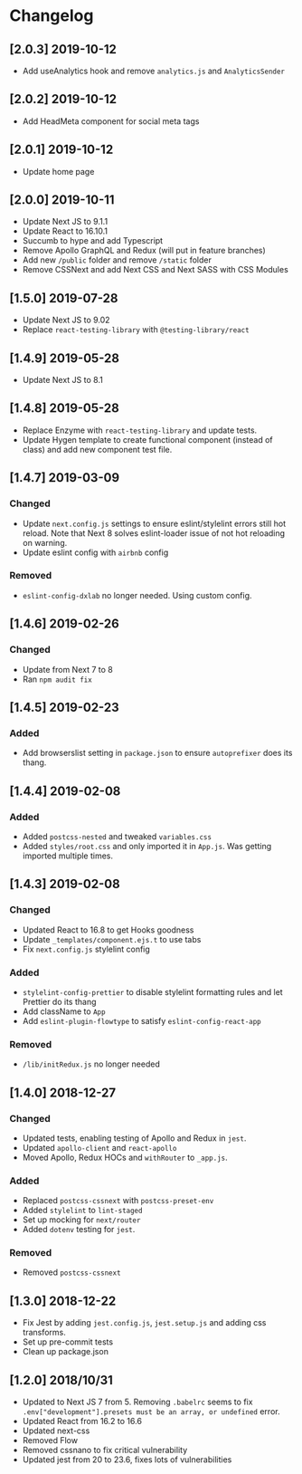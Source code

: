 # Changelog

## [2.0.3] 2019-10-12

- Add useAnalytics hook and remove `analytics.js` and `AnalyticsSender`

## [2.0.2] 2019-10-12

- Add HeadMeta component for social meta tags

## [2.0.1] 2019-10-12

- Update home page

## [2.0.0] 2019-10-11

- Update Next JS to 9.1.1
- Update React to 16.10.1
- Succumb to hype and add Typescript
- Remove Apollo GraphQL and Redux (will put in feature branches)
- Add new `/public` folder and remove `/static` folder
- Remove CSSNext and add Next CSS and Next SASS with CSS Modules

## [1.5.0] 2019-07-28

- Update Next JS to 9.02
- Replace `react-testing-library` with `@testing-library/react`

## [1.4.9] 2019-05-28

- Update Next JS to 8.1

## [1.4.8] 2019-05-28

- Replace Enzyme with `react-testing-library` and update tests.
- Update Hygen template to create functional component (instead of class) and add new component test file.

## [1.4.7] 2019-03-09

### Changed

- Update `next.config.js` settings to ensure eslint/stylelint errors still hot reload. Note that Next 8 solves eslint-loader issue of not hot reloading on warning.
- Update eslint config with `airbnb` config

### Removed

- `eslint-config-dxlab` no longer needed. Using custom config.

## [1.4.6] 2019-02-26

### Changed

- Update from Next 7 to 8
- Ran `npm audit fix`

## [1.4.5] 2019-02-23

### Added

- Add browserslist setting in `package.json` to ensure `autoprefixer` does its thang.

## [1.4.4] 2019-02-08

### Added

- Added `postcss-nested` and tweaked `variables.css`
- Added `styles/root.css` and only imported it in `App.js`. Was getting imported multiple times.

## [1.4.3] 2019-02-08

### Changed

- Updated React to 16.8 to get Hooks goodness
- Update `_templates/component.ejs.t` to use tabs
- Fix `next.config.js` stylelint config

### Added

- `stylelint-config-prettier` to disable stylelint formatting rules and let Prettier do its thang
- Add className to `App`
- Add `eslint-plugin-flowtype` to satisfy `eslint-config-react-app`

### Removed

- `/lib/initRedux.js` no longer needed

## [1.4.0] 2018-12-27

### Changed

- Updated tests, enabling testing of Apollo and Redux in `jest`.
- Updated `apollo-client` and `react-apollo`
- Moved Apollo, Redux HOCs and `withRouter` to `_app.js`.

### Added

- Replaced `postcss-cssnext` with `postcss-preset-env`
- Added `stylelint` to `lint-staged`
- Set up mocking for `next/router`
- Added `dotenv` testing for `jest`.

### Removed

- Removed `postcss-cssnext`

## [1.3.0] 2018-12-22

- Fix Jest by adding `jest.config.js`, `jest.setup.js` and adding css transforms.
- Set up pre-commit tests
- Clean up package.json

## [1.2.0] 2018/10/31

- Updated to Next JS 7 from 5. Removing `.babelrc` seems to fix `.env["development"].presets must be an array, or undefined` error.
- Updated React from 16.2 to 16.6
- Updated next-css
- Removed Flow
- Removed cssnano to fix critical vulnerability
- Updated jest from 20 to 23.6, fixes lots of vulnerabilities
